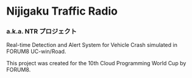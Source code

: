 # Nijigaku Traffic Radio

### a.k.a. NTR プロジェクト

Real-time Detection and Alert System for Vehicle Crash simulated in FORUM8 UC-win/Road.

This project was created for the 10th Cloud Programming World Cup by FORUM8.

